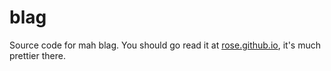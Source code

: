 blag
====

Source code for mah blag.  You should go read it at [rose.github.io](http://rose.github.io/), it's much prettier there.

